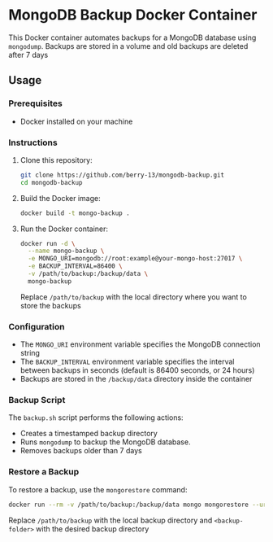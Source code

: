 # MongoDB Backup Docker Container

This Docker container automates backups for a MongoDB database using `mongodump`. Backups are stored in a volume and old backups are deleted after 7 days

## Usage

### Prerequisites

- Docker installed on your machine

### Instructions

1. Clone this repository:

   ```sh
   git clone https://github.com/berry-13/mongodb-backup.git
   cd mongodb-backup
   ```

2. Build the Docker image:

   ```sh
   docker build -t mongo-backup .
   ```

3. Run the Docker container:

   ```sh
   docker run -d \
     --name mongo-backup \
     -e MONGO_URI=mongodb://root:example@your-mongo-host:27017 \
     -e BACKUP_INTERVAL=86400 \
     -v /path/to/backup:/backup/data \
     mongo-backup
   ```

   Replace `/path/to/backup` with the local directory where you want to store the backups

### Configuration

- The `MONGO_URI` environment variable specifies the MongoDB connection string
- The `BACKUP_INTERVAL` environment variable specifies the interval between backups in seconds (default is 86400 seconds, or 24 hours)
- Backups are stored in the `/backup/data` directory inside the container

### Backup Script

The `backup.sh` script performs the following actions:
- Creates a timestamped backup directory
- Runs `mongodump` to backup the MongoDB database.
- Removes backups older than 7 days

### Restore a Backup

To restore a backup, use the `mongorestore` command:

```sh
docker run --rm -v /path/to/backup:/backup/data mongo mongorestore --uri "mongodb://root:example@your-mongo-host:27017" /backup/data/<backup-folder>
```

Replace `/path/to/backup` with the local backup directory and `<backup-folder>` with the desired backup directory
